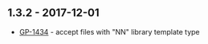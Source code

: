 ## 1.3.2 - 2017-12-01
- [GP-1434](https://jira.oicr.on.ca/browse/GP-1434) - accept files with "NN" library template type
